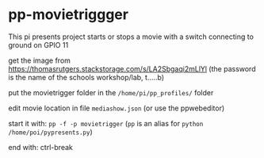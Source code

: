 # pp-movietriggger
This pi presents project starts or stops a movie with a switch connecting to ground on GPIO 11

get the image from https://thomasrutgers.stackstorage.com/s/LA2Sbgaqi2mLlYl (the password is the name of the schools workshop/lab, t.....b)

put the movietrigger folder in the ```/home/pi/pp_profiles/``` folder

edit movie location in file ```mediashow.json``` (or use the ppwebeditor)

start it with: ```pp -f -p movietrigger```
(```pp``` is an alias for ```python /home/poi/pypresents.py```)

end with: ctrl-break
